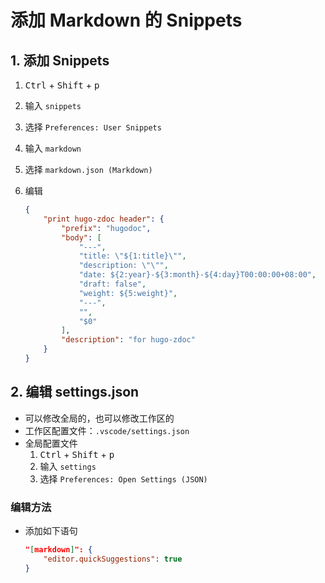 # 添加 Markdown 的 Snippets

## 1. 添加 Snippets

1. <kbd>Ctrl</kbd> + <kbd>Shift</kbd> + <kbd>p</kbd>
2. 输入 `snippets`
3. 选择 `Preferences: User Snippets`
4. 输入 `markdown`
5. 选择 `markdown.json (Markdown)`
6. 编辑

    ```json
    {
        "print hugo-zdoc header": {
            "prefix": "hugodoc",
            "body": [
                "---",
                "title: \"${1:title}\"",
                "description: \"\"",
                "date: ${2:year}-${3:month}-${4:day}T00:00:00+08:00",
                "draft: false",
                "weight: ${5:weight}",
                "---",
                "",
                "$0"
            ],
            "description": "for hugo-zdoc"
        }
    }
    ```

## 2. 编辑 settings.json

- 可以修改全局的，也可以修改工作区的
- 工作区配置文件：`.vscode/settings.json`
- 全局配置文件
    1. <kbd>Ctrl</kbd> + <kbd>Shift</kbd> + <kbd>p</kbd>
    2. 输入 `settings`
    3. 选择 `Preferences: Open Settings (JSON)`

### 编辑方法

- 添加如下语句

    ```json
    "[markdown]": {
        "editor.quickSuggestions": true
    }
    ```
